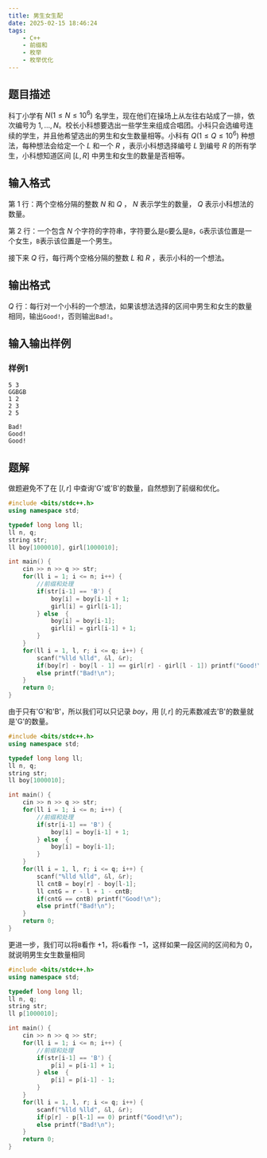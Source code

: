 ```yaml
---
title: 男生女生配
date: 2025-02-15 18:46:24
tags:
    - C++
    - 前缀和
    - 枚举
    - 枚举优化
---
```


## 题目描述

科丁小学有 $N(1 \leq N \leq 10^6)$ 名学生，现在他们在操场上从左往右站成了一排，依次编号为 $1,\dots,N$。校长小科想要选出一些学生来组成合唱团。小科只会选编号连续的学生，并且他希望选出的男生和女生数量相等。小科有 $Q(1 \leq Q \leq 10^6)$ 种想法，每种想法会给定一个 $L$ 和一个 $R$ ，表示小科想选择编号 $L$ 到编号 $R$ 的所有学生，小科想知道区间 $[L, R]$ 中男生和女生的数量是否相等。

## 输入格式

第 $1$ 行：两个空格分隔的整数 $N$ 和 $Q$ ， $N$ 表示学生的数量， $Q$ 表示小科想法的数量。

第 $2$ 行：一个包含 $N$ 个字符的字符串，字符要么是`G`要么是`B`，`G`表示该位置是一个女生，`B`表示该位置是一个男生。

接下来 $Q$ 行，每行两个空格分隔的整数 $L$ 和 $R$ ，表示小科的一个想法。

## 输出格式

$Q$ 行：每行对一个小科的一个想法，如果该想法选择的区间中男生和女生的数量相同，输出`Good!`，否则输出`Bad!`。

## 输入输出样例

### 样例1

```plaintext
5 3
GGBGB
1 2
2 3
2 5
```

```plaintext
Bad!
Good!
Good!
```

## 题解

做题避免不了在 $[l,r]$ 中查询'G'或'B'的数量，自然想到了前缀和优化。

```c++
#include <bits/stdc++.h>
using namespace std;

typedef long long ll;
ll n, q;
string str;
ll boy[1000010], girl[1000010];

int main() {
    cin >> n >> q >> str;
    for(ll i = 1; i <= n; i++) {
        //前缀和处理
        if(str[i-1] == 'B') {
            boy[i] = boy[i-1] + 1;
            girl[i] = girl[i-1];
        } else  {
            boy[i] = boy[i-1];
            girl[i] = girl[i-1] + 1;
        }
    }
    for(ll i = 1, l, r; i <= q; i++) {
        scanf("%lld %lld", &l, &r);
        if(boy[r] - boy[l - 1] == girl[r] - girl[l - 1]) printf("Good!\n");
        else printf("Bad!\n");
    }
    return 0;
}
```

由于只有'G'和'B'，所以我们可以只记录 $boy$，用 $[l,r]$ 的元素数减去'B'的数量就是'G'的数量。

```c++
#include <bits/stdc++.h>
using namespace std;

typedef long long ll;
ll n, q;
string str;
ll boy[1000010];

int main() {
    cin >> n >> q >> str;
    for(ll i = 1; i <= n; i++) {
        //前缀和处理
        if(str[i-1] == 'B') {
            boy[i] = boy[i-1] + 1;
        } else  {
            boy[i] = boy[i-1];
        }
    }
    for(ll i = 1, l, r; i <= q; i++) {
        scanf("%lld %lld", &l, &r);
        ll cntB = boy[r] - boy[l-1];
        ll cntG = r - l + 1 - cntB;
        if(cntG == cntB) printf("Good!\n");
        else printf("Bad!\n");
    }
    return 0;
}
```

更进一步，我们可以将`B`看作 $+1$，将`G`看作 $-1$，这样如果一段区间的区间和为 $0$，就说明男生女生数量相同

```c++
#include <bits/stdc++.h>
using namespace std;

typedef long long ll;
ll n, q;
string str;
ll p[1000010];

int main() {
    cin >> n >> q >> str;
    for(ll i = 1; i <= n; i++) {
        //前缀和处理
        if(str[i-1] == 'B') {
            p[i] = p[i-1] + 1;
        } else  {
            p[i] = p[i-1] - 1;
        }
    }
    for(ll i = 1, l, r; i <= q; i++) {
        scanf("%lld %lld", &l, &r);
        if(p[r] - p[l-1] == 0) printf("Good!\n");
        else printf("Bad!\n");
    }
    return 0;
}
```
